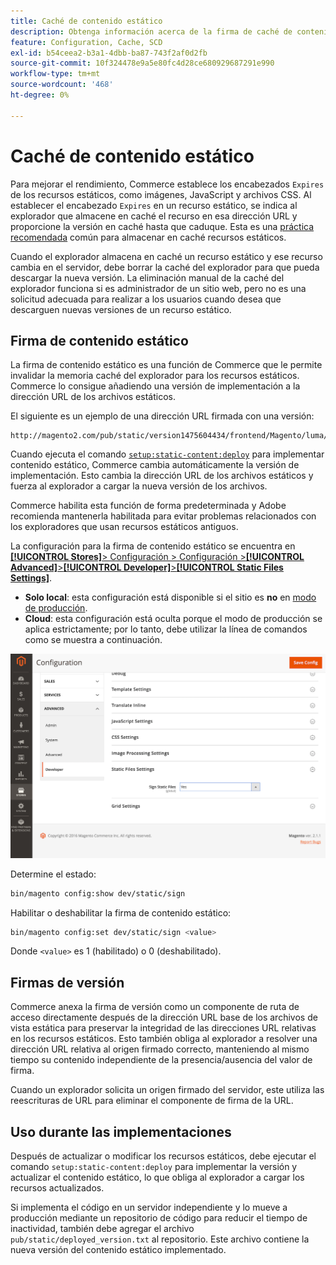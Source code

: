 ```yaml
---
title: Caché de contenido estático
description: Obtenga información acerca de la firma de caché de contenido estático y la optimización de rendimiento en Adobe Commerce. Descubra cómo habilitar, deshabilitar y configurar las funciones de almacenamiento en caché.
feature: Configuration, Cache, SCD
exl-id: b54ceea2-b3a1-4dbb-ba87-743f2af0d2fb
source-git-commit: 10f324478e9a5e80fc4d28ce680929687291e990
workflow-type: tm+mt
source-wordcount: '468'
ht-degree: 0%

---
```


# Caché de contenido estático

Para mejorar el rendimiento, Commerce establece los encabezados `Expires` de los recursos estáticos, como imágenes, JavaScript y archivos CSS.
Al establecer el encabezado `Expires` en un recurso estático, se indica al explorador que almacene en caché el recurso en esa dirección URL y proporcione la versión en caché hasta que caduque.
Esta es una [práctica recomendada](https://developer.yahoo.com/performance/rules.html#expires=) común para almacenar en caché recursos estáticos.

Cuando el explorador almacena en caché un recurso estático y ese recurso cambia en el servidor, debe borrar la caché del explorador para que pueda descargar la nueva versión.
La eliminación manual de la caché del explorador funciona si es administrador de un sitio web, pero no es una solicitud adecuada para realizar a los usuarios cuando desea que descarguen nuevas versiones de un recurso estático.

## Firma de contenido estático

La firma de contenido estático es una función de Commerce que le permite invalidar la memoria caché del explorador para los recursos estáticos.
Commerce lo consigue añadiendo una versión de implementación a la dirección URL de los archivos estáticos.

El siguiente es un ejemplo de una dirección URL firmada con una versión:

```
http://magento2.com/pub/static/version1475604434/frontend/Magento/luma/en_US/images/logo.svg
```

Cuando ejecuta el comando [`setup:static-content:deploy`](../cli/static-view-file-deployment.md) para implementar contenido estático, Commerce cambia automáticamente la versión de implementación.
Esto cambia la dirección URL de los archivos estáticos y fuerza al explorador a cargar la nueva versión de los archivos.

Commerce habilita esta función de forma predeterminada y Adobe recomienda mantenerla habilitada para evitar problemas relacionados con los exploradores que usan recursos estáticos antiguos.

La configuración para la firma de contenido estático se encuentra en [**[!UICONTROL Stores]**> Configuración > Configuración >**[!UICONTROL Advanced]**>**[!UICONTROL Developer]**>**[!UICONTROL Static Files Settings]**](https://experienceleague.adobe.com/en/docs/commerce-admin/systems/tools/developer-tools#static-file-signatures).

- **Solo local**: esta configuración está disponible si el sitio es **no** en [modo de producción](https://experienceleague.adobe.com/docs/commerce-operations/configuration-guide/setup/application-modes.html#production-mode).
- **Cloud**: esta configuración está oculta porque el modo de producción se aplica estrictamente; por lo tanto, debe utilizar la línea de comandos como se muestra a continuación.

![Configuración de archivos estáticos](../../assets/configuration/static-files-settings.png)

Determine el estado:

```bash
bin/magento config:show dev/static/sign
```

Habilitar o deshabilitar la firma de contenido estático:

```bash
bin/magento config:set dev/static/sign <value>
```

Donde `<value>` es 1 (habilitado) o 0 (deshabilitado).

## Firmas de versión

Commerce anexa la firma de versión como un componente de ruta de acceso directamente después de la dirección URL base de los archivos de vista estática para preservar la integridad de las direcciones URL relativas en los recursos estáticos.
Esto también obliga al explorador a resolver una dirección URL relativa al origen firmado correcto, manteniendo al mismo tiempo su contenido independiente de la presencia/ausencia del valor de firma.

Cuando un explorador solicita un origen firmado del servidor, este utiliza las reescrituras de URL para eliminar el componente de firma de la URL.

## Uso durante las implementaciones

Después de actualizar o modificar los recursos estáticos, debe ejecutar el comando `setup:static-content:deploy` para implementar la versión y actualizar el contenido estático, lo que obliga al explorador a cargar los recursos actualizados.

Si implementa el código en un servidor independiente y lo mueve a producción mediante un repositorio de código para reducir el tiempo de inactividad, también debe agregar el archivo `pub/static/deployed_version.txt` al repositorio.
Este archivo contiene la nueva versión del contenido estático implementado.
